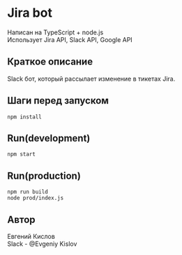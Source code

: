 # Jira bot

Написан на TypeScript + node.js  
Использует Jira API, Slack API, Google API  

## Краткое описание

Slack бот, который рассылает изменение в тикетах Jira.  

## Шаги перед запуском

`npm install`  

## Run(development)

`npm start`  

## Run(production)

`npm run build`  
`node prod/index.js`  

## Автор

Евгений Кислов  
Slack - @Evgeniy Kislov  